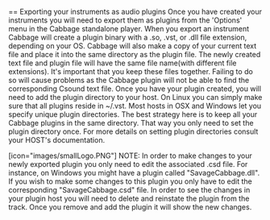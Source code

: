 == Exporting your instruments as audio plugins
Once you have created your instruments you will need to export them as plugins from the 'Options' menu in the Cabbage standalone player. When you export an instrument Cabbage will create a plugin binary with a .so, .vst, or .dll file extension, depending on your OS. Cabbage will also make a copy of your current text file and place it into the same directory as the plugin file. The newly created text file and plugin file will have the same file name(with different file extensions). It's important that you keep these files together. Failing to do so will cause problems as the Cabbage plugin will not be able to find the corresponding Csound text file. Once you have your plugin created, you will need to add the plugin directory to your host. On Linux you can simply make sure that all plugins reside in ~/.vst. Most hosts in OSX and Windows let you specify unique plugin directories. The best strategy here is to keep all your Cabbage plugins in the same directory. That way you only need to set the plugin directory once. For more details on setting plugin directories consult your HOST's documentation. 

[icon="images/smallLogo.PNG"]
NOTE: In order to make changes to your newly exported plugin you only need to edit the associated .csd file. For instance, on Windows you might have a plugin called "SavageCabbage.dll". If you wish to make some changes to this plugin you only have to edit the corresponding "SavageCabbage.csd" file. In order to see the changes in your plugin host you will need to delete and reinstate the plugin from the track. Once you remove and add the plugin it will show the new changes. 